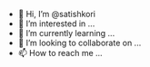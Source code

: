 - 👋 Hi, I’m @satishkori
- 👀 I’m interested in ...
- 🌱 I’m currently learning ...
- 💞️ I’m looking to collaborate on ...
- 📫 How to reach me ...

<!---
satishkori/satishkori is a ✨ special ✨ repository because its `README.md` (this file) appears on your GitHub profile.
You can click the Preview link to take a look at your changes.
--->
